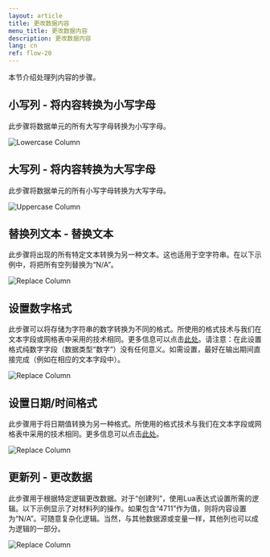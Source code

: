 ```yaml
---
layout: article
title: 更改数据内容
menu_title: 更改数据内容
description: 更改数据内容
lang: cn
ref: flow-20
---
```

本节介绍处理列内容的步骤。

## 小写列 - 将内容转换为小写字母

此步骤将数据单元的所有大写字母转换为小写字母。

![Lowercase Column](/assets/images/dataflows/dataflows-lowercase01.png)

## 大写列 - 将内容转换为大写字母

此步骤将数据单元的所有小写字母转换为大写字母。

![Uppercase Column](/assets/images/dataflows/dataflows-uppercase01.png)

## 替换列文本 - 替换文本

此步骤将出现的所有特定文本转换为另一种文本。这也适用于空字符串。在以下示例中，将把所有空列替换为“N/A”。

![Replace Column](/assets/images/dataflows/dataflows-replace-text01.png)

## 设置数字格式

此步骤可以将存储为字符串的数字转换为不同的格式。所使用的格式技术与我们在文本字段或网格表中采用的技术相同。更多信息可以点击[此处](https://help.peakboard.com/misc/03-cn-formating-values.html)。请注意：在此设置格式纯数字字段（数据类型“数字”）没有任何意义。如需设置，最好在输出期间直接完成（例如在相应的文本字段中）。

![Replace Column](/assets/images/dataflows/dataflows-set-number-format01.png)

## 设置日期/时间格式

此步骤用于将日期值转换为另一种格式。所使用的格式技术与我们在文本字段或网格表中采用的技术相同。更多信息可以点击[此处](https://help.peakboard.com/misc/03-cn-formating-values.html)。

![Replace Column](/assets/images/dataflows/dataflows-set-date-format01.png)

## 更新列 - 更改数据

此步骤用于根据特定逻辑更改数据。对于“创建列”，使用Lua表达式设置所需的逻辑。以下示例显示了对材料列的操作。如果包含“4711”作为值，则将内容设置为“N/A”。可随意复杂化逻辑。当然，与其他数据源或变量一样，其他列也可以成为逻辑的一部分。

![Replace Column](/assets/images/dataflows/dataflows-update-column01.png)

